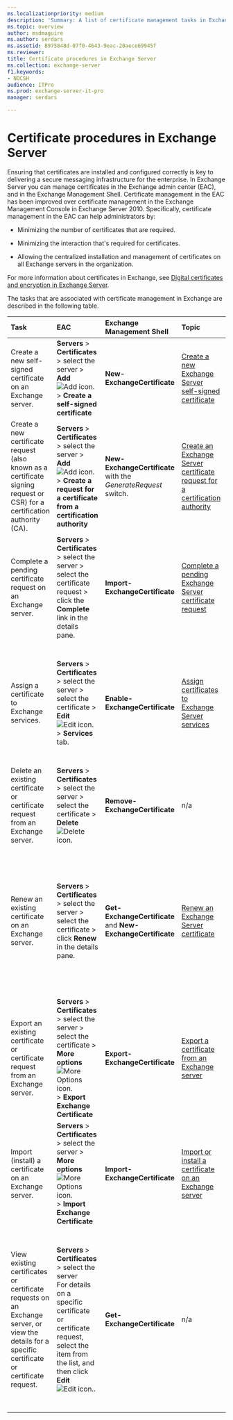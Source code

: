 ```yaml
---
ms.localizationpriority: medium
description: 'Summary: A list of certificate management tasks in Exchange Server.'
ms.topic: overview
author: msdmaguire
ms.author: serdars
ms.assetid: 8975848d-07f0-4643-9eac-20aece69945f
ms.reviewer:
title: Certificate procedures in Exchange Server
ms.collection: exchange-server
f1.keywords:
- NOCSH
audience: ITPro
ms.prod: exchange-server-it-pro
manager: serdars

---
```


# Certificate procedures in Exchange Server

Ensuring that certificates are installed and configured correctly is key to delivering a secure messaging infrastructure for the enterprise. In Exchange Server you can manage certificates in the Exchange admin center (EAC), and in the Exchange Management Shell. Certificate management in the EAC has been improved over certificate management in the Exchange Management Console in Exchange Server 2010. Specifically, certificate management in the EAC can help administrators by:

- Minimizing the number of certificates that are required.

- Minimizing the interaction that's required for certificates.

- Allowing the centralized installation and management of certificates on all Exchange servers in the organization.

For more information about certificates in Exchange, see [Digital certificates and encryption in Exchange Server](certificates.md).

The tasks that are associated with certificate management in Exchange are described in the following table.

|**Task**|**EAC**|**Exchange Management Shell**|**Topic**|**Comments**|
|:-----|:-----|:-----|:-----|:-----|
|Create a new self-signed certificate on an Exchange server.|**Servers** \> **Certificates** \> select the server \> **Add** ![Add icon.](../../media/ITPro_EAC_AddIcon.png) \> **Create a self-signed certificate**|**New-ExchangeCertificate**|[Create a new Exchange Server self-signed certificate](create-self-signed-certificates.md)|You can create new self-signed certificates and configure the certificates for Exchange services in one step.|
|Create a new certificate request (also known as a certificate signing request or CSR) for a certification authority (CA).|**Servers** \> **Certificates** \> select the server \> **Add** ![Add icon.](../../media/ITPro_EAC_AddIcon.png) \> **Create a request for a certificate from a certification authority**|**New-ExchangeCertificate** with the _GenerateRequest_ switch.|[Create an Exchange Server certificate request for a certification authority](create-ca-certificate-requests.md)|The procedures are the same for an internal CA (for example, Active Directory Certificate Services) or a commercial CA.|
|Complete a pending certificate request on an Exchange server.|**Servers** \> **Certificates** \> select the server \> select the certificate request \> click the **Complete** link in the details pane.|**Import-ExchangeCertificate**|[Complete a pending Exchange Server certificate request](complete-pending-certificate-requests.md)|After you receive the certificate file or files from the CA, you install them on the Exchange server.|
|Assign a certificate to Exchange services.|**Servers** \> **Certificates** \> select the server \> select the certificate \> **Edit** ![Edit icon.](../../media/ITPro_EAC_EditIcon.png) \> **Services** tab.|**Enable-ExchangeCertificate**|[Assign certificates to Exchange Server services](assign-certificates-to-services.md)|The procedures are the same for self-signed certificates, or certificates that were issued by a CA.  <br/> For certificates issued by a CA, you can only assign the certificates to Exchange services after you complete the pending certificate request (install the certificate on the Exchange server).|
|Delete an existing certificate or certificate request from an Exchange server.|**Servers** \> **Certificates** \> select the server \> select the certificate \> **Delete** ![Delete icon.](../../media/ITPro_EAC_DeleteIcon.png)|**Remove-ExchangeCertificate**|n/a|The procedures are the same for self-signed certificates, certificate requests, or certificates issued by a CA.|
|Renew an existing certificate on an Exchange server.|**Servers** \> **Certificates** \> select the server \> select the certificate \> click **Renew** in the details pane.|**Get-ExchangeCertificate** and **New-ExchangeCertificate**|[Renew an Exchange Server certificate](renew-certificates.md)|For self-signed certificates, you renew the certificate in one step.  <br/> For certificates that were issued by a CA, you create a request to renew the certificate, and send the request to the CA.  <br/> The notification viewer in the EAC displays a warning when a certificate on any Exchange server in your organization is about to expire.|
|Export an existing certificate or certificate request from an Exchange server.|**Servers** \> **Certificates** \> select the server \> select the certificate \> **More options** ![More Options icon.](../../media/ITPro_EAC_MoreOptionsIcon.png) \> **Export Exchange Certificate**|**Export-ExchangeCertificate**|[Export a certificate from an Exchange server](export-certificates.md)|You can only export valid (unexpired) certificates where the **PrivateKeyExportable** property has the value `True`.  <br/> You can only export pending certificate requests in the Exchange Management Shell. You can't import an exported pending certificate request.|
|Import (install) a certificate on an Exchange server.|**Servers** \> **Certificates** \> select the server \> **More options** ![More Options icon.](../../media/ITPro_EAC_MoreOptionsIcon.png) \> **Import Exchange Certificate**|**Import-ExchangeCertificate**|[Import or install a certificate on an Exchange server](import-certificates.md)|Import a certificate that was exported from another server.|
|View existing certificates or certificate requests on an Exchange server, or view the details for a specific certificate or certificate request.|**Servers** \> **Certificates** \> select the server  <br/> For details on a specific certificate or certificate request, select the item from the list, and then click **Edit** ![Edit icon.](../../media/ITPro_EAC_EditIcon.png).|**Get-ExchangeCertificate**|n/a|Some certificate properties are visible in the details pane in the EAC when you select the certificate or certificate request from the list.  <br/> Some certificate properties aren't visible in the standard view in the Exchange Management Shell. To see them, you need to specify the property name (exact name or wildcard match) with the **Format-Table** or **Format-List** cmdlets. For more information, see [Get-ExchangeCertificate](/powershell/module/exchange/get-exchangecertificate).|